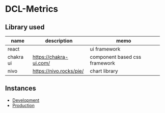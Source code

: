 # DCL-Metrics

## Library used

| name      | description             | memo                          |
| --------- | ----------------------- | ----------------------------- |
| react     |                         | ui framework                  |
| chakra ui | https://chakra-ui.com/  | component based css framework |
| nivo      | https://nivo.rocks/pie/ | chart library                 |

## Instances

- [Development](https://dcl-metrics-fe-stage.herokuapp.com/)
- [Production](https://dcl-metrics.com/)
